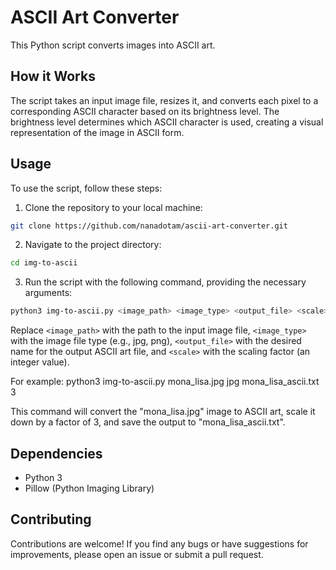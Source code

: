 # ASCII Art Converter

This Python script converts images into ASCII art.

## How it Works

The script takes an input image file, resizes it, and converts each pixel to a corresponding ASCII character based on its brightness level. The brightness level determines which ASCII character is used, creating a visual representation of the image in ASCII form.

## Usage

To use the script, follow these steps:

1. Clone the repository to your local machine:
```bash
git clone https://github.com/nanadotam/ascii-art-converter.git
```
2. Navigate to the project directory:
```bash
cd img-to-ascii
```

3. Run the script with the following command, providing the necessary arguments:
```bash
python3 img-to-ascii.py <image_path> <image_type> <output_file> <scale>
```
Replace `<image_path>` with the path to the input image file, `<image_type>` with the image file type (e.g., jpg, png), `<output_file>` with the desired name for the output ASCII art file, and `<scale>` with the scaling factor (an integer value).

For example:
python3 img-to-ascii.py mona_lisa.jpg jpg mona_lisa_ascii.txt 3

This command will convert the "mona_lisa.jpg" image to ASCII art, scale it down by a factor of 3, and save the output to "mona_lisa_ascii.txt".

## Dependencies

- Python 3
- Pillow (Python Imaging Library)

## Contributing

Contributions are welcome! If you find any bugs or have suggestions for improvements, please open an issue or submit a pull request.


